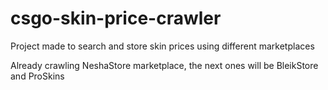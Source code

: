 # csgo-skin-price-crawler
Project made to search and store skin prices using different marketplaces

Already crawling NeshaStore marketplace, the next ones will be BleikStore and ProSkins
